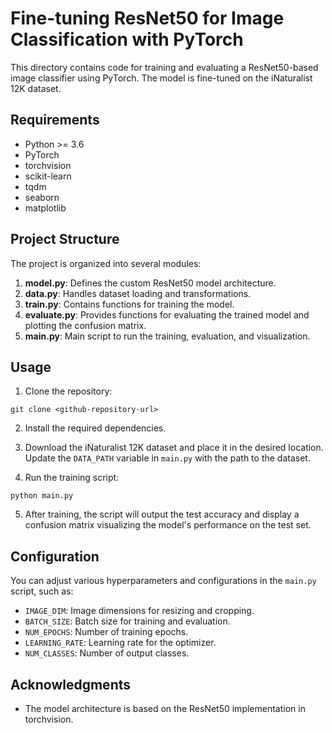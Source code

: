 # Fine-tuning ResNet50 for Image Classification with PyTorch

This directory contains code for training and evaluating a ResNet50-based image classifier using PyTorch. The model is fine-tuned on the iNaturalist 12K dataset.

## Requirements

- Python >= 3.6
- PyTorch
- torchvision
- scikit-learn
- tqdm
- seaborn
- matplotlib

## Project Structure

The project is organized into several modules:

1. **model.py**: Defines the custom ResNet50 model architecture.
2. **data.py**: Handles dataset loading and transformations.
3. **train.py**: Contains functions for training the model.
4. **evaluate.py**: Provides functions for evaluating the trained model and plotting the confusion matrix.
5. **main.py**: Main script to run the training, evaluation, and visualization.

## Usage

1. Clone the repository:

```
git clone <github-repository-url>
```

2. Install the required dependencies.

3. Download the iNaturalist 12K dataset and place it in the desired location. Update the `DATA_PATH` variable in `main.py` with the path to the dataset.

4. Run the training script:

```
python main.py
```

5. After training, the script will output the test accuracy and display a confusion matrix visualizing the model's performance on the test set.

## Configuration

You can adjust various hyperparameters and configurations in the `main.py` script, such as:

- `IMAGE_DIM`: Image dimensions for resizing and cropping.
- `BATCH_SIZE`: Batch size for training and evaluation.
- `NUM_EPOCHS`: Number of training epochs.
- `LEARNING_RATE`: Learning rate for the optimizer.
- `NUM_CLASSES`: Number of output classes.


## Acknowledgments

- The model architecture is based on the ResNet50 implementation in torchvision.